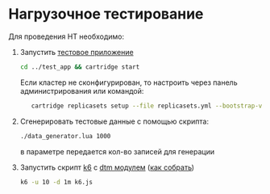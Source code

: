 # Нагрузочное тестирование

Для проведения НТ необходимо:

1. Запустить [тестовое приложение](../test_app)
    ```bash
    cd ../test_app && cartridge start
    ``` 
   
   Если кластер не сконфигурирован, то настроить через панель администрирования или командой:
   ```bash
      cartridge replicasets setup --file replicasets.yml --bootstrap-vshard
   ```
2. Сгенерировать тестовые данные с помощью скрипта:
    ```bash
    ./data_generator.lua 1000
    ```
    в параметре передается кол-во записей для генерации
3. Запустить скрипт [k6](https://k6.io/docs/getting-started/running-k6/) c [dtm модулем](https://gitlab.com/picodata/arenadata/asbest/-/tree/master/xk6-plugin-dtm) ([как собрать](https://k6.io/blog/extending-k6-with-xk6/))
    ```bash
   k6 -u 10 -d 1m k6.js
   ```